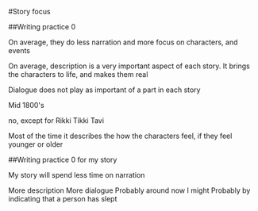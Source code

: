 #Story focus

##Writing practice 0

On average, they do less narration and more focus on characters, and events

On average, description is a very important aspect of each story. It brings the characters to life, and makes them real 

Dialogue does not play as important of a part in each story

Mid 1800's

no, except for Rikki Tikki Tavi 

Most of the time it describes the how the characters feel, if they feel younger or older


##Writing practice 0 for my story


My story will spend less time on narration

More description
More dialogue
Probably around now
I might
Probably by indicating that a person has slept
